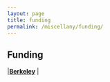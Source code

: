 ```yaml
---
layout: page
title: funding
permalink: /miscellany/funding/
---
```


## Funding

|[**Berkeley**](http://www.spo.berkeley.edu/Fund/newfaculty.html)
|  
